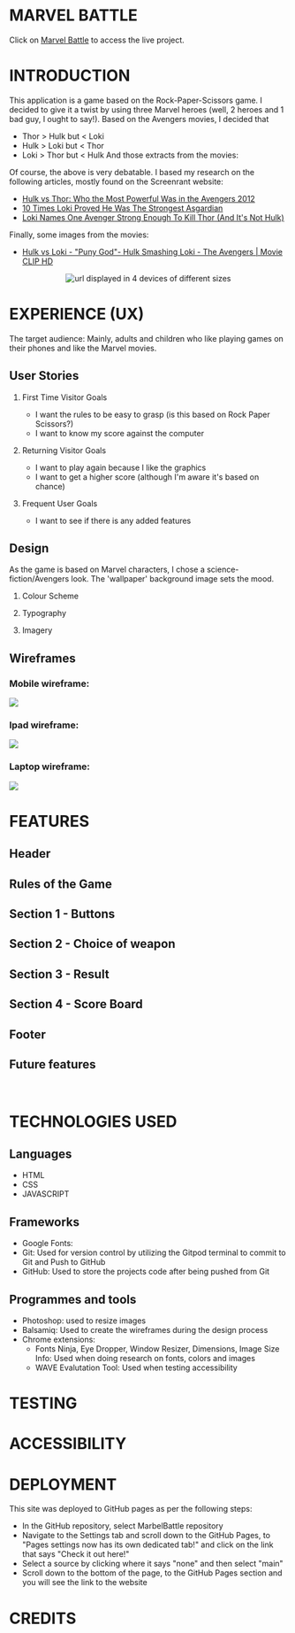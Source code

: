 

<h1 text-align="center">MARVEL BATTLE</h1>

Click on [Marvel Battle](https://annickrynne.github.io/MarvelBattle/) to access the live project.


# INTRODUCTION
This application is a game based on the Rock-Paper-Scissors game. I decided to give it a twist by using three Marvel heroes (well, 2 heroes and 1 bad guy, I ought to say!). Based on the Avengers movies, I decided that
   - Thor > Hulk but < Loki
   - Hulk > Loki but < Thor
   - Loki > Thor but < Hulk
And those extracts from the movies:
   

Of course, the above is very debatable. I based my research on the following articles, mostly found on the Screenrant website: 

- [Hulk vs Thor: Who the Most Powerful Was in the Avengers 2012](https://screenrant.com/avengers-2012-movie-hulk-thor-most-powerful-reason/)
 - [10 Times Loki Proved He Was The Strongest Asgardian](https://www.cbr.com/loki-strongest-asgardian-mcu/)
 - [Loki Names One Avenger Strong Enough To Kill Thor (And It's Not Hulk)](https://screenrant.com/loki-avenger-kill-thor-hercules-not-hulk/)

 Finally, some images from the movies:
 - [Hulk vs Loki - "Puny God"- Hulk Smashing Loki - The Avengers | Movie CLIP HD](https://www.youtube.com/watch?v=31ZjnrHR8EA)



<p text-align="center">
  <div style="text-align: center;"><img src="docs/responsive.png"/ alt="url displayed in 4 devices of different sizes"></div>
</p>

# EXPERIENCE (UX)
The target audience: Mainly, adults and children who like playing games on their phones and like the Marvel movies.

## User Stories
1. First Time Visitor Goals
   - I want the rules to be easy to grasp (is this based on Rock Paper Scissors?)
   - I want to know my score against the computer

2. Returning Visitor Goals
   - I want to play again because I like the graphics
   - I want to get a higher score (although I'm aware it's based on chance)

3. Frequent User Goals
   - I want to see if there is any added features


## Design

As the game is based on Marvel characters, I chose a science-fiction/Avengers look. The 'wallpaper' background image sets the mood. 

1. Colour Scheme

2. Typography

   
3. Imagery

## Wireframes

### Mobile wireframe:

![ ](docs/mobile_wireframe.png)


### Ipad wireframe:

![ ](docs/ipad_wireframe.png)


### Laptop wireframe:

![ ](docs/laptop_wireframe.png)


# FEATURES
 

## Header

## Rules of the Game

## Section 1 - Buttons

## Section 2 - Choice of weapon

## Section 3 - Result

## Section 4 - Score Board

## Footer

## Future features

<br>

# TECHNOLOGIES USED
## Languages
- HTML
- CSS
- JAVASCRIPT

## Frameworks
   - Google Fonts: 
   - Git: Used for version control by utilizing the Gitpod terminal to commit to Git and Push to GitHub
   - GitHub: Used to store the projects code after being pushed from Git

## Programmes and tools
   - Photoshop: used to resize images
   - Balsamiq: Used to create the wireframes during the design process
   - Chrome extensions: 
      - Fonts Ninja, Eye Dropper, Window Resizer, Dimensions, Image Size Info: Used when doing research on fonts, colors and images
      - WAVE Evalutation Tool: Used when testing accessibility

# TESTING

# ACCESSIBILITY

# DEPLOYMENT
This site was deployed to GitHub pages as per the following steps:<br>
<ul>
   <li>In the GitHub repository, select MarbelBattle repository</li>
   <li>Navigate to the Settings tab and scroll down to the GitHub Pages, to "Pages settings now has its own dedicated tab!" and click on the link that says "Check it out here!"</li>
   <li>Select a source by clicking where it says "none" and then select "main"</li>
   <li>Scroll down to the bottom of the page, to the GitHub Pages section and you will see the link to the website</li>
</ul>

# CREDITS
